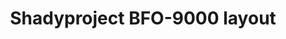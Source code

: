 ---
layout: layouts/keymapdb_entry.njk
OS: []
keymap_author: shadyproject
firmware: QMK
hasHomeRowMods: False
hasLetterOnThumb: False
hasVerticalCombos: False
keymap_image: http://shadyproject.net/images/bfo9000-layout.png
imageDate: idk
keyCount: 108
keyboard: Keebio BFO-9000
languages: ['English']
layerCount: 2
title: "Shadyproject BFO-9000 layout"
split: True
stagger: ortholinear
summary: 
keymap_url: https://github.com/shadyproject/qmk_firmware/tree/master/keyboards/keebio/bfo9000/keymaps/shadyproject
writeup: https://github.com/shadyproject/qmk_firmware/tree/master/keyboards/keebio/bfo9000/keymaps/shadyproject/readme.md
---